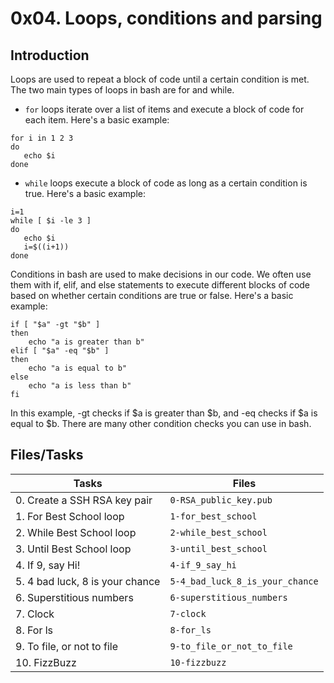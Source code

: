 # 0x04. Loops, conditions and parsing

## Introduction
Loops are used to repeat a block of code until a certain condition is met. The two main types of loops in bash are for and while.
-   `for`  loops iterate over a list of items and execute a block of code for each item. Here's a basic example:

```
for i in 1 2 3
do
   echo $i
done
```
-   `while`  loops execute a block of code as long as a certain condition is true. Here's a basic example:

```
i=1
while [ $i -le 3 ]
do
   echo $i
   i=$((i+1))
done
```
Conditions in bash are used to make decisions in our code. We often use them with if, elif, and else statements to execute different blocks of code based on whether certain conditions are true or false. Here's a basic example:

```
if [ "$a" -gt "$b" ]
then
    echo "a is greater than b"
elif [ "$a" -eq "$b" ]
then
    echo "a is equal to b"
else
    echo "a is less than b"
fi
```
In this example, -gt checks if $a is greater than $b, and -eq checks if $a is equal to $b. There are many other condition checks you can use in bash.

## Files/Tasks

  
|     Tasks           |Files                       |
|----------------|-------------------------------|
|0. Create a SSH RSA key pair|`0-RSA_public_key.pub`            |
|1. For Best School loop|`1-for_best_school`            |
|2. While Best School loop|`2-while_best_school`|
|3. Until Best School loop|`3-until_best_school`|
|4. If 9, say Hi!|`4-if_9_say_hi`|
|5. 4 bad luck, 8 is your chance|``5-4_bad_luck_8_is_your_chance``|
|6. Superstitious numbers|`6-superstitious_numbers`|
|7. Clock|`7-clock`|
|8. For ls|`8-for_ls`|
|9. To file, or not to file|`9-to_file_or_not_to_file`|
|10. FizzBuzz|`10-fizzbuzz`|
  

